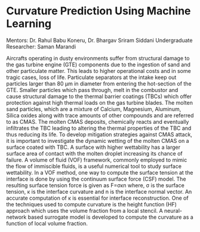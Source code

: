 # Curvature Prediction Using Machine Learning
Mentors: Dr. Rahul Babu Koneru, Dr. Bhargav Sriram Siddani
Undergraduate Researcher: Saman Marandi

  Aircrafts operating in dusty environments suffer from structural damage to the gas turbine engine (GTE) components due to the ingestion of sand and other particulate matter. This leads to higher operational costs and in some tragic cases, loss of life. Particulate separators at the intake keep out particles larger than 80 µm in diameter from entering the hot-section of the GTE. Smaller particles which pass through, melt in the combustor and cause structural damage to the thermal barrier coatings (TBCs) which offer protection against high thermal loads on the gas turbine blades. The molten sand particles, which are a mixture of Calcium, Magnesium, Aluminum, Silica oxides along with trace amounts of other compounds and are referred to as CMAS. The molten CMAS deposits, chemically reacts and eventually infiltrates the TBC leading to altering the thermal properties of the TBC and thus reducing its life. 
To develop mitigation strategies against CMAS attack, it is important to investigate the dynamic wetting of the molten CMAS on a surface coated with TBC. A surface with higher wettability has a larger surface area of contact with the molten droplet increasing its chance of failure. A volume of fluid (VOF) framework, commonly employed to mimic the flow of immiscible fluids, is a useful numerical tool to study surface wettability. In a VOF method, one way to compute the surface tension at the interface is done by using the continuum surface force (CSF) model. The resulting surface tension force is given as F=σκn where, σ is the surface tension, κ is the interface curvature and n is the interface normal vector. An accurate computation of κ is essential for interface reconstruction. One of the techniques used to compute curvature is the height function (HF) approach which uses the volume fraction from a local stencil. A neural-network based surrogate model is developed to compute the curvature as a function of local volume fraction.
